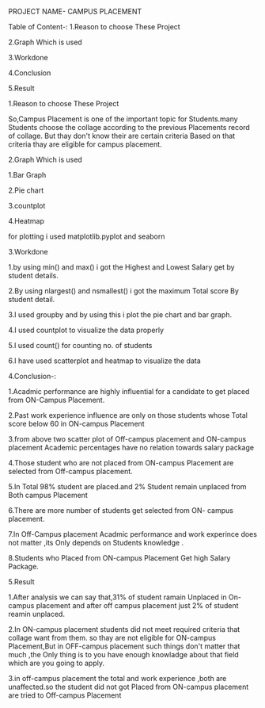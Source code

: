 PROJECT NAME- CAMPUS PLACEMENT 

Table of Content-:
1.Reason to choose These Project

2.Graph Which is used

3.Workdone

4.Conclusion

5.Result 

1.Reason to choose These Project

So,Campus Placement is one of the important topic for Students.many Students choose the collage according to the previous Placements record of collage. But thay don't know their are certain criteria Based on that criteria thay are eligible for campus placement.

2.Graph Which is used

  1.Bar Graph
  
  2.Pie chart
  
  3.countplot
  
  4.Heatmap
  
for plotting i used matplotlib.pyplot and seaborn 


3.Workdone

  1.by using min() and max() i got the Highest and Lowest Salary get by student details.

  2.By using nlargest() and nsmallest() i got the maximum Total score By student detail.

  3.I used groupby and by using this i plot  the pie chart and bar graph.

  4.I used countplot to visualize the data properly

  5.I used count() for counting no. of students

  6.I have used scatterplot and heatmap to visualize the data


4.Conclusion-:

   1.Acadmic performance are highly influential for a candidate to get placed from ON-Campus Placement.

   2.Past work experience  influence are only on those students whose Total score below 60 in ON-campus Placement

   3.from above two scatter plot of Off-campus placement and ON-campus placement Academic percentages have no    relation towards salary package 

   4.Those student who are not placed from ON-campus Placement are selected from Off-campus placement.

   5.In Total 98% student are placed.and 2% Student remain unplaced from Both campus Placement

   6.There are more number of students get selected from ON- campus placement.

   7.In Off-Campus placement Acadmic performance and work experince does not matter ,its Only depends on Students knowledge .

   8.Students who Placed from ON-campus Placement Get high Salary Package.

5.Result 

  1.After analysis we can say that,31% of student ramain Unplaced in On-campus placement and after off campus placement just 2% of student reamin unplaced.

  2.In ON-campus placement students did not meet required criteria that collage want from them. so thay are not eligible for ON-campus Placement,But in OFF-campus placement such    things don't matter that much ,the Only thing is to you have enough knowladge about that field which are you going to apply.

  3.in off-campus placement the total and work experience ,both are unaffected.so the student did not got Placed from ON-campus placement are tried to Off-campus Placement

